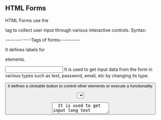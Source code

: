## HTML Forms ##
HTML Forms use the <form> tag to collect user input through various interactive controls.
Syntax:
<form>
      <!--form elements-->
</form>

-------------Tags of forms----------

<label>	It defines labels for <form> elements.

<input>	It is used to get input data from the form in various types such as text, password, email, etc by changing its type.

<button>	It defines a clickable button to control other elements or execute a functionality.

<select>	It is used to create a drop-down list.

<textarea>	It is used to get input long text content.

<fieldset>	It is used to draw a box around other form elements and group the related data.

<legend>	It defines a caption for fieldset elements

<option>	It is used to define options in a drop-down list.

*** Input Types  ***
<input type=”text”>
Defines a one-line text input field

<input type=”password”>
Defines a password field

<input type=”submit”>
Defines a submit button

<input type=”reset”>
Defines a reset button

<input type=”radio”>
Defines a radio button

<input type=”email”>
Validates that the input is a valid email address.

<input type=”number”>
Allows the user to enter a number. You can specify min, max, and step attributes for range.

<input type=”checkbox”>
Used for checkboxes where the user can select multiple options.

<input type=”date”>
Allows the user to select a date from a calendar.

<input type=”time”>
Allows the user to select a time.

<input type=”file”>
Allows the user to select a file to upload.

***Attributes that can be used with the <form>***

 1]action: This attribute specifies where to send the form-data when a form is submitted. The value of this attribute is typically a URL.

 2]method: This attribute defines the HTTP method used to send the form-data. 
he values can be **get** or **post**.

 3]target: This attribute specifies where to display the response received after submitting the form. The values can be “_blank”, “_self”, “_parent”, “_top”, or the name of an iframe.

 4]autocomplete: This attribute specifies whether a form should have autocomplete on or off. When autocomplete is on, the browser automatically completes values based on values that the user has entered before.

 5]novalidate: This Boolean attribute specifies that the form-data should not be validated on submission.